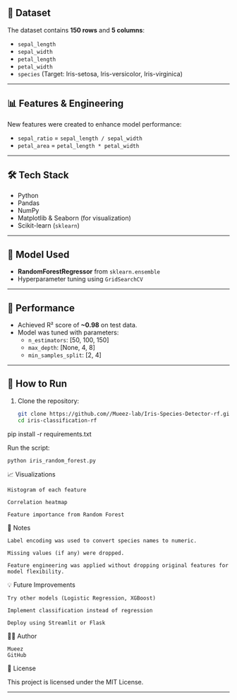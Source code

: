 ## 📁 Dataset

The dataset contains **150 rows** and **5 columns**:

- `sepal_length`
- `sepal_width`
- `petal_length`
- `petal_width`
- `species` (Target: Iris-setosa, Iris-versicolor, Iris-virginica)

---

## 📊 Features & Engineering

New features were created to enhance model performance:

- `sepal_ratio` = `sepal_length / sepal_width`
- `petal_area` = `petal_length * petal_width`

---

## 🛠️ Tech Stack

- Python
- Pandas
- NumPy
- Matplotlib & Seaborn (for visualization)
- Scikit-learn (`sklearn`)

---

## 🚀 Model Used

- **RandomForestRegressor** from `sklearn.ensemble`
- Hyperparameter tuning using `GridSearchCV`

---

## 🧪 Performance

- Achieved R² score of **~0.98** on test data.
- Model was tuned with parameters:
  - `n_estimators`: [50, 100, 150]
  - `max_depth`: [None, 4, 8]
  - `min_samples_split`: [2, 4]

---

## 📂 How to Run

1. Clone the repository:
   ```bash
   git clone https://github.com//Mueez-lab/Iris-Species-Detector-rf.git
   cd iris-classification-rf

pip install -r requirements.txt

Run the script:

    python iris_random_forest.py

📈 Visualizations

    Histogram of each feature

    Correlation heatmap

    Feature importance from Random Forest

📌 Notes

    Label encoding was used to convert species names to numeric.

    Missing values (if any) were dropped.

    Feature engineering was applied without dropping original features for model flexibility.

💡 Future Improvements

    Try other models (Logistic Regression, XGBoost)

    Implement classification instead of regression

    Deploy using Streamlit or Flask

👨‍💻 Author

    Mueez
    GitHub

📜 License

This project is licensed under the MIT License.


---
